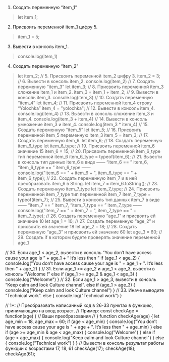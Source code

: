1. Создать переменную “item_1”  
> let item_1;
2. Присвоить переменной item_1 цифру 5.  
> item_1 = 5;
3. Вывести в консоль item_1.  
> console.log(item_1)  
4. Создать переменную “item_2”  
> let item_2;
// 5. Присвоить переменной item_2 цифру 3.
> item_2 = 3;
// 6. Вывести в консоль item_2.
> console.log(item_2)
// 7. Создать переменную “item_3”
> let item_3;
// 8. Присвоить переменной item_3 сложение item_1 и item_2.
> item_3 = item_1 + item_2;
// 9. Вывести в консоль item_3.
> console.log(item_3)
// 10. Создать переменную “item_4”
> let item_4;
// 11. Присвоить переменной item_4 строку “Yolochka”
> item_4 = "yolochka";
// 12. Вывести в консоль item_4.
> console.log(item_4)
// 13. Вывести в консоль сложение item_3 и item_4.
> console.log(item_3 + item_4)
// 14. Вывести в консоль умножение item_3 и item_4.
> console.log(item_3 * item_4)
// 15. Создать переменную “item_5”
> let item_5;
// 16. Присвоить переменной item_5 переменную item_3
> item_5 = item_3;
// 17. Создать переменную item_6.
> let item_6;
// 18. Создать переменную item_6_type
> let item_6_type;
// 19. Присвоить переменной item_6 значение 15
> item_6 = 15;
// 20. Присвоить переменной item_6_type тип переменной item_6
> item_6_type = typeof(item_6);
// 21. Вывести в консоль тип данных item_6 в виде ——  “item_6 == ”  item_6,  “item_6_type == ”  item_6_type ——  
> console.log("item_6 == " + item_6 + ", item_6_type == " + item_6_type);
// 22. Создать переменную item_7 и в ней преобразовать item_6 в String.
> let item_7 = item_6.toString();
// 23. Создать переменную item_7_type
> let item_7_type;
// 24. Присвоить переменной item_7_type тип переменной item_7
> item_7_type = typeof(item_7);
// 25. Вывести в консоль тип данных item_7 в виде ——  “item_7 == ”  item_7,  “item_7_type == ”  item_7_type ——  
> console.log("item_7 == " + item_7 + ", item_7_type == " + item_7_type);
// 26. Создать переменную “age_1” и присвоить ей значение 10
let age_1 = 10;
// 27. Создать переменную “age_2” и присвоить ей значение 18
let age_2 = 18;
// 28. Создать переменную “age_3” и присвоить ей значение 60
let age_3 = 60;
// 29. Создать if в котором будете проверять значение переменной age_1
 
// 30. Если age_1 < age_2, вывести в консоль “You don’t have access cause your age is ” + age_1 + “ It’s less then ”
if (age_1 < age_2) {
    console.log("You don’t have access cause your age is " + age_1 + ". It’s less then " + age_2)
}
// 31. Если age_1 >=  age_2 и age_1 <  age_3, вывести в консоль “Welcome  !”
else if (age_1 >= age_2 & age_1 < age_3) {
    console.log("Welcome")
}
// 32. Если age_1  > age_3, вывести в консоль “Keep calm and look Culture channel”.
else if (age_1 > age_3) {
    console.log("Keep calm and look Culture channel")
}
// 33. Иначе выводите “Technical work”.
else {
    console.log("Technical work")
}

// 1*:
// Преобразовать написанный код в 26-33 пунктах в функцию, принимающую на вход возраст.
// Пример: const checkAge = function(age) {
// Ваши преобразования
// }
function checkAge(age) {
    let age_min = 18, age_max = 60;
    if (age < age_min) {
        console.log("You don’t have access cause your age is " + age + ". It’s less then " + age_min)
    } else if (age >= age_min & age < age_max) {
        console.log("Welcome")
    } else if (age > age_max) {
        console.log("Keep calm and look Culture channel")
    } else {
        console.log("Technical work")
    }
}
// Вывести в консоль результат работы функции с возрастами 17, 18, 61
checkAge(17);
checkAge(18);
checkAge(61);
